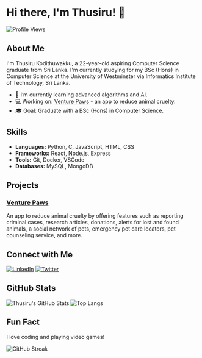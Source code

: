 # Hi there, I'm Thusiru! 👋

![Profile Views](https://komarev.com/ghpvc/?username=Thusiru-Kodithuwakku&color=blue)

## About Me

I'm Thusiru Kodithuwakku, a 22-year-old aspiring Computer Science graduate from Sri Lanka. I'm currently studying for my BSc (Hons) in Computer Science at the University of Westminster via Informatics Institute of Technology, Sri Lanka.

- 🌱 I’m currently learning advanced algorithms and AI.
- 💻 Working on: [Venture Paws](https://github.com/Thusiru-Kodithuwakku/Venture-Paws) - an app to reduce animal cruelty.
- 🎓 Goal: Graduate with a BSc (Hons) in Computer Science.

## Skills
- **Languages:** Python, C, JavaScript, HTML, CSS
- **Frameworks:** React, Node.js, Express
- **Tools:** Git, Docker, VSCode
- **Databases:** MySQL, MongoDB

## Projects

### [Venture Paws](https://github.com/Thusiru-Kodithuwakku/Venture-Paws)
An app to reduce animal cruelty by offering features such as reporting criminal cases, research articles, donations, alerts for lost and found animals, a social network of pets, emergency pet care locators, pet counseling service, and more.

## Connect with Me

[![LinkedIn](https://img.shields.io/badge/LinkedIn-Thusiru-blue?style=flat&logo=linkedin)](https://www.linkedin.com/in/thusiru-kodithuwakku/)
[![Twitter](https://img.shields.io/badge/Twitter-@ThusiruK-1DA1F2?style=flat&logo=twitter)](https://twitter.com/ThusiruK)

## GitHub Stats

![Thusiru's GitHub Stats](https://github-readme-stats.vercel.app/api?username=Thusiru-Kodithuwakku&show_icons=true&theme=radical)
![Top Langs](https://github-readme-stats.vercel.app/api/top-langs/?username=Thusiru-Kodithuwakku&layout=compact&theme=radical)

## Fun Fact
I love coding and playing video games!

<!-- Optional: GitHub streak stats -->
![GitHub Streak](https://github-readme-streak-stats.herokuapp.com/?user=Thusiru-Kodithuwakku&theme=radical)
